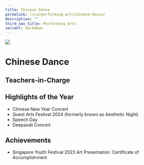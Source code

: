 ```yaml
---
title: Chinese Dance
permalink: /cca/performing-art/chinese-dance/
description: ""
third_nav_title: Performing Arts
variant: markdown
---
```

![](/images/CCA/chinesedance.png)

Chinese Dance
=============

**Teachers-in-Charge**
----------------------


**Highlights of the Year**
-------------------------------

* Chinese New Year Concert
* Quest Arts Festival 2024 (formerly known
as Aesthetic Night)
* Speech Day
* Deepavali Concert


**Achievements**
----------

*   Singapore Youth Festival 2023 Art Presentation:&nbsp;Certificate&nbsp;of Accomplishment